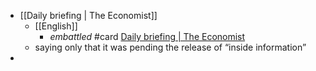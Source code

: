 - [[Daily briefing | The Economist]]
	- [[English]]
		- _embattled_ #card  [Daily briefing | The Economist](https://www.economist.com/espresso?itm\_source=parsely-api)
	- saying only that it was pending the release of “inside information”
-